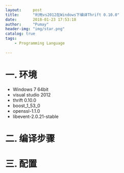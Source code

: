 ```yaml
---
layout:     post
title:      "利用vs2012在Windows下编译Thrift 0.10.0"
date:       2018-01-23 17:53:18
author:     "Pumay"
header-img: "img/star.png"
catalog: true
tags:
    - Programming Language
    
---
```



# 一. 环境

- Windows 7 64bit
- visual studio 2012
- thrift 0.10.0
- boost_1_53_0
- openssl-1.1.0
- libevent-2.0.21-stable

# 二. 编译步骤

# 三. 配置
